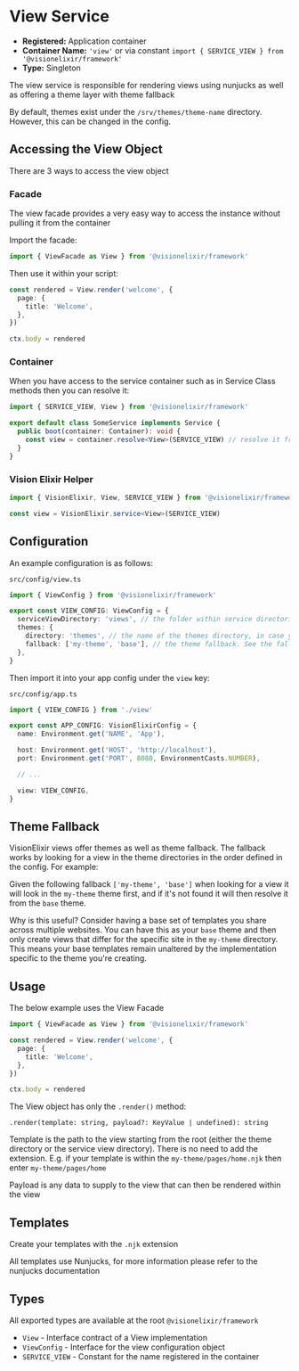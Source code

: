# View Service

- **Registered:** Application container
- **Container Name:** `'view'` or via constant `import { SERVICE_VIEW } from '@visionelixir/framework'`
- **Type:** Singleton

The view service is responsible for rendering views using nunjucks as well as offering a theme layer with theme fallback

By default, themes exist under the `/srv/themes/theme-name` directory. However, this can be changed in the config.

## Accessing the View Object

There are 3 ways to access the view object

### Facade

The view facade provides a very easy way to access the instance without pulling it from the container

Import the facade:
```typescript
import { ViewFacade as View } from '@visionelixir/framework'
```

Then use it within your script:
```typescript
const rendered = View.render('welcome', {
  page: {
    title: 'Welcome',
  },
})

ctx.body = rendered
```

### Container

When you have access to the service container such as in Service Class methods then you can resolve it:

```typescript
import { SERVICE_VIEW, View } from '@visionelixir/framework'

export default class SomeService implements Service {
  public boot(container: Container): void {
    const view = container.resolve<View>(SERVICE_VIEW) // resolve it from the container
  }
}
```

### Vision Elixir Helper

```typescript
import { VisionElixir, View, SERVICE_VIEW } from '@visionelixir/framework'

const view = VisionElixir.service<View>(SERVICE_VIEW)
```

## Configuration

An example configuration is as follows:

`src/config/view.ts`
```typescript
import { ViewConfig } from '@visionelixir/framework'

export const VIEW_CONFIG: ViewConfig = {
  serviceViewDirectory: 'views', // the folder within service directories to look for views
  themes: {
    directory: 'themes', // the name of the themes directory, in case you want to change it
    fallback: ['my-theme', 'base'], // the theme fallback. See the fallback section below for more information
  },
}
```

Then import it into your app config under the `view` key:

`src/config/app.ts`
```typescript
import { VIEW_CONFIG } from './view'

export const APP_CONFIG: VisionElixirConfig = {
  name: Environment.get('NAME', 'App'),

  host: Environment.get('HOST', 'http://localhost'),
  port: Environment.get('PORT', 8080, EnvironmentCasts.NUMBER),

  // ...

  view: VIEW_CONFIG,
}

```

## Theme Fallback

VisionElixir views offer themes as well as theme fallback. The fallback works by looking for a view in the theme directories
in the order defined in the config. For example:

Given the following fallback
`['my-theme', 'base']` when looking for a view it will look in the `my-theme` theme first, and if it's not found it will
then resolve it from the `base` theme.

Why is this useful? Consider having a base set of templates you share across multiple websites. You can have this as your
`base` theme and then only create views that differ for the specific site in the `my-theme` directory. This means your
base templates remain unaltered by the implementation specific to the theme you're creating.

## Usage

The below example uses the View Facade

```typescript
import { ViewFacade as View } from '@visionelixir/framework'

const rendered = View.render('welcome', {
  page: {
    title: 'Welcome',
  },
})

ctx.body = rendered
```

The View object has only the `.render()` method:

`.render(template: string, payload?: KeyValue | undefined): string`

Template is the path to the view starting from the root (either the theme directory or the service view directory). There
is no need to add the extension. E.g. if your template is within the `my-theme/pages/home.njk` then enter `my-theme/pages/home`

Payload is any data to supply to the view that can then be rendered within the view

## Templates

Create your templates with the `.njk` extension

All templates use Nunjucks, for more information please refer to the nunjucks documentation

## Types

All exported types are available at the root `@visionelixir/framework`

- `View` - Interface contract of a View implementation
- `ViewConfig` - Interface for the view configuration object
- `SERVICE_VIEW` - Constant for the name registered in the container
